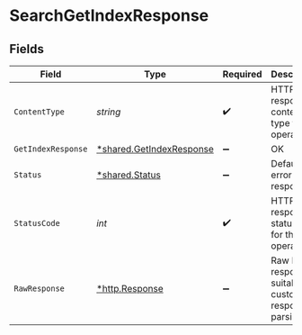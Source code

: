 # SearchGetIndexResponse


## Fields

| Field                                                               | Type                                                                | Required                                                            | Description                                                         |
| ------------------------------------------------------------------- | ------------------------------------------------------------------- | ------------------------------------------------------------------- | ------------------------------------------------------------------- |
| `ContentType`                                                       | *string*                                                            | :heavy_check_mark:                                                  | HTTP response content type for this operation                       |
| `GetIndexResponse`                                                  | [*shared.GetIndexResponse](../../models/shared/getindexresponse.md) | :heavy_minus_sign:                                                  | OK                                                                  |
| `Status`                                                            | [*shared.Status](../../models/shared/status.md)                     | :heavy_minus_sign:                                                  | Default error response                                              |
| `StatusCode`                                                        | *int*                                                               | :heavy_check_mark:                                                  | HTTP response status code for this operation                        |
| `RawResponse`                                                       | [*http.Response](https://pkg.go.dev/net/http#Response)              | :heavy_minus_sign:                                                  | Raw HTTP response; suitable for custom response parsing             |